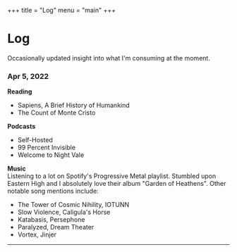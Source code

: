 +++
title = "Log"
menu = "main"
+++

# Log 
Occasionally updated insight into what I'm consuming at the moment.

### Apr 5, 2022

**Reading**
- Sapiens, A Brief History of Humankind
- The Count of Monte Cristo

**Podcasts**
- Self-Hosted
- 99 Percent Invisible
- Welcome to Night Vale

**Music**  
Listening to a lot on Spotify's Progressive Metal playlist. Stumbled upon Eastern High and I absolutely love their album "Garden of Heathens". Other notable song mentions include:  
- The Tower of Cosmic Nihility, IOTUNN
- Slow Violence, Caligula's Horse
- Katabasis, Persephone
- Paralyzed, Dream Theater
- Vortex, Jinjer

---